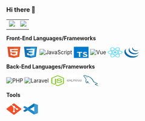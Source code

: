 ### Hi there 👋

 
<table>
  <tr>
    <td><img height="180em" src="https://github-readme-stats.vercel.app/api?username=ricardotavaresit&show_icons=true&theme=dracula&include_all_commits=true&count_private=true"/></td>
    <td><img height="180em" src="https://github-readme-stats.vercel.app/api/top-langs/?username=ricardotavaresit&layout=compact&langs_count=20&theme=dracula"/></td>
  </tr>
</table>


**Front-End Languages/Frameworks**

<div style="display: inline_block">
  
  <img align="center" alt="HTML 5" title="HTML 5" height="30" width="40" src="https://raw.githubusercontent.com/devicons/devicon/master/icons/html5/html5-original.svg">
  <img align="center" alt="CSS 3" title="CSS 3" height="30" width="40" src="https://github.com/devicons/devicon/blob/master/icons/css3/css3-original.svg">
  <img align="center" alt="JavaScript" title="JavaScript" height="30" width="30" src="https://raw.githubusercontent.com/jmnote/z-icons/master/svg/javascript.svg">
  <img align="center" alt="Typescript" title="Typescript" height="30" width="40" src="https://raw.githubusercontent.com/devicons/devicon/master/icons/typescript/typescript-plain.svg">
  
  <img align="center" alt="Vue" title="VueJS" height="30" width="40" src="https://vuejs.org/images/logo.png">
   <img align="center" alt="React" title="ReactJS" height="30" width="40" src="https://raw.githubusercontent.com/devicons/devicon/master/icons/react/react-original.svg">
 <img align="center" alt="jQuery" title="jQuery" height="30" width="40" src="https://raw.githubusercontent.com/devicons/devicon/master/icons/jquery/jquery-original.svg">
   
  
**Back-End Languages/Frameworks**

  <img align="center" alt="PHP" title="PHP" height="30" width="40" src="https://raw.githubusercontent.com/jmnote/z-icons/master/svg/php.svg">
  <img align="center" alt="Laravel" title="Laravel" height="30" width="40" src="https://laravel.com/img/logomark.min.svg">
  <img align="center" alt="Node" title="Node JS" height="30" width="40" src="https://raw.githubusercontent.com/devicons/devicon/master/icons/nodejs/nodejs-original.svg"> 
  <img align="center" alt="Express" title="Express" height="30" width="40" src="https://raw.githubusercontent.com/devicons/devicon/master/icons/express/express-original-wordmark.svg">
  <img align="center" alt="MySql" title="MySQL" height="30" width="40" src="https://raw.githubusercontent.com/devicons/devicon/master/icons/mysql/mysql-original.svg">


  **Tools**
  
  <img align="center" alt="Git" title="Git" height="30" width="40" src="https://raw.githubusercontent.com/devicons/devicon/master/icons/git/git-original.svg">
  <img align="center" alt="Visual Studio Code" title="VSCode" height="30" width="40" src="https://raw.githubusercontent.com/devicons/devicon/master/icons/vscode/vscode-original.svg">
</div>
 

